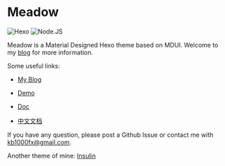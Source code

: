 # Meadow

![Hexo](https://img.shields.io/badge/Hexo-3.0+-blue)
![Node.JS](https://img.shields.io/badge/node.js-6.0-brightgreen)

Meadow is a Material Designed Hexo theme based on MDUI. Welcome to my [blog](https://garybear.cn/) for more information.

Some useful links:

+ [My Blog](https://kb1000fx.github.io/)

+ [Demo](https://kb1000fx.github.io/hexo-theme-meadow/)

+ [Doc](https://kb1000fx.github.io/hexo-theme-meadow/doc/#/en/)
  
+ [中文文档](https://kb1000fx.github.io/hexo-theme-meadow/doc/#/)

If you have any question, please post a Github Issue or contact me with kb1000fx@gmail.com.

Another theme of mine: [Insulin](https://github.com/kb1000fx/hexo-theme-insulin)